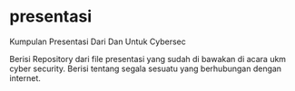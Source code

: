 # presentasi
Kumpulan Presentasi Dari Dan Untuk Cybersec

Berisi Repository dari file presentasi yang sudah di bawakan di acara ukm cyber security. Berisi tentang segala sesuatu yang berhubungan dengan internet.
